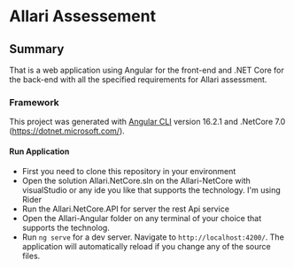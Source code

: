 # Allari Assessement

## Summary

That is a web application using Angular for the front-end and .NET Core for the back-end with all the specified requirements for Allari assessment.

### Framework

This project was generated with [Angular CLI](https://github.com/angular/angular-cli) version 16.2.1 and .NetCore 7.0 (https://dotnet.microsoft.com/).

#### Run Application

- First you need to clone this repository in your environment
- Open the solution Allari.NetCore.sln on the Allari-NetCore with visualStudio or any ide you like that supports the technology. I'm using Rider
- Run the Allari.NetCore.API for server the rest Api service
- Open the Allari-Angular folder on any terminal of your choice that supports the technolog.
- Run `ng serve` for a dev server. Navigate to `http://localhost:4200/`. The application will automatically reload if you change any of the source files.
